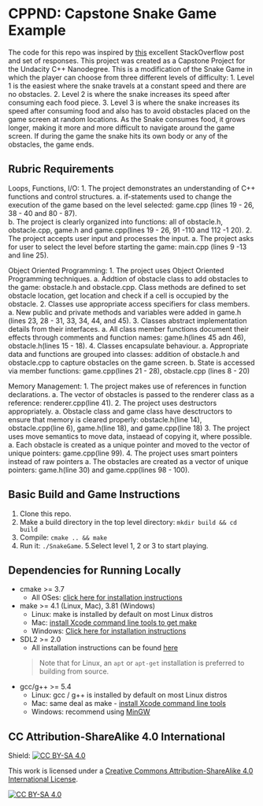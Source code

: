 # CPPND: Capstone Snake Game Example

The code for this repo was inspired by [this](https://codereview.stackexchange.com/questions/212296/snake-game-in-c-with-sdl) excellent StackOverflow post and set of responses.
This project was created as a Capstone Project for the Undacity C++ Nanodegree.  This is a modification of the Snake Game in which the player can choose from three different levels of difficulty:
	1. Level 1 is the easiest where the snake travels at a constant speed and there are no obstacles.
	2. Level 2 is where the snake increases its speed after consuming each food piece. 
	3. Level 3 is where the snake increases its speed after consuming food and also has to avoid obstacles placed on the game screen at random locations.
As the Snake consumes food, it grows longer, making it more and more difficult to navigate around the game screen.  If during the game the snake hits its own body or any of the obstacles, the game ends.

## Rubric Requirements

Loops, Functions, I/O:
	1. The project demonstrates an understanding of C++ functions and control structures.
		a. if-statements used to change the execution of the game based on the level selected: game.cpp (lines 19 - 26, 38 - 40 and 80 - 87).  
		b. The project is clearly organized into functions: all of obstacle.h, obstacle.cpp, game.h and game.cpp(lines 19 - 26, 91 -110 and 112 -1 20). 
	2. The project accepts user input and processes the input.
		a. The project asks for user to select the level before starting the game: main.cpp (lines 9 -13 and line 25).

Object Oriented Programming:
	1. The project uses Object Oriented Programming techniques.
		a. Addtion of obstacle class to add obstacles to the game: obstacle.h and obstacle.cpp.  Class methods are defined to set obstacle location, get location and check if a cell is occupied by the obstacle.
	2. Classes use appropriate access specifiers for class members.
		a. New public and private methods and variables were added in game.h (lines 23, 28 - 31, 33, 34, 44, and 45).
	3. Classes abstract implementation details from their interfaces.
		a. All class member functions document their effects through comments and function names: game.h(lines 45 adn 46), obstacle.h(lines 15 - 18).
	4. Classes encapsulate behaviour.
		a.  Appropriate data and functions are grouped into classes: addition of obstacle.h and obstacle.cpp to capture obstacles on the game screen. 
		b. State is accessed via member functions: game.cpp(lines 21 - 28), obstacle.cpp (lines 8 - 20)

Memory Management:
	1. The project makes use of references in function declarations.
		a. The vector of obstacles is passed to the renderer class as a reference: renderer.cpp(line 41).
	2. The project uses destructors appropriately.
		a. Obstacle class and game class have desctructors to ensure that memory is cleared properly: obstacle.h(line 14), obstacle.cpp(line 6),  game.h(line 18), and game.cpp(line 18)
	3. The project uses move semantics to move data, instaead of copying it, where possible.
		a. Each obstacle is created as a unique pointer and moved to the vector of unique pointers: game.cpp(line 99).
	4. The project uses smart pointers instead of raw pointers
		a. The obstacles are created as a vector of unique pointers: game.h(line 30) and game.cpp(lines 98 - 100).



## Basic Build and Game Instructions

1. Clone this repo.
2. Make a build directory in the top level directory: `mkdir build && cd build`
3. Compile: `cmake .. && make`
4. Run it: `./SnakeGame`.
5.Select level 1, 2 or 3 to start playing.

## Dependencies for Running Locally

* cmake >= 3.7
  * All OSes: [click here for installation instructions](https://cmake.org/install/)
* make >= 4.1 (Linux, Mac), 3.81 (Windows)
  * Linux: make is installed by default on most Linux distros
  * Mac: [install Xcode command line tools to get make](https://developer.apple.com/xcode/features/)
  * Windows: [Click here for installation instructions](http://gnuwin32.sourceforge.net/packages/make.htm)
* SDL2 >= 2.0
  * All installation instructions can be found [here](https://wiki.libsdl.org/Installation)
  >Note that for Linux, an `apt` or `apt-get` installation is preferred to building from source. 
* gcc/g++ >= 5.4
  * Linux: gcc / g++ is installed by default on most Linux distros
  * Mac: same deal as make - [install Xcode command line tools](https://developer.apple.com/xcode/features/)
  * Windows: recommend using [MinGW](http://www.mingw.org/)


## CC Attribution-ShareAlike 4.0 International


Shield: [![CC BY-SA 4.0][cc-by-sa-shield]][cc-by-sa]

This work is licensed under a
[Creative Commons Attribution-ShareAlike 4.0 International License][cc-by-sa].

[![CC BY-SA 4.0][cc-by-sa-image]][cc-by-sa]

[cc-by-sa]: http://creativecommons.org/licenses/by-sa/4.0/
[cc-by-sa-image]: https://licensebuttons.net/l/by-sa/4.0/88x31.png
[cc-by-sa-shield]: https://img.shields.io/badge/License-CC%20BY--SA%204.0-lightgrey.svg
